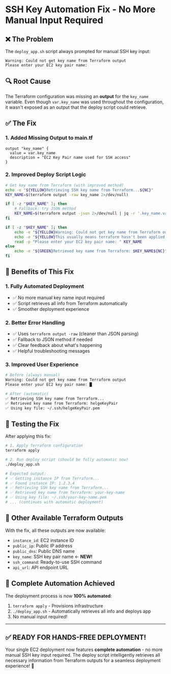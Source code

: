 # SSH Key Automation Fix - No More Manual Input Required

## ❌ **The Problem**
The `deploy_app.sh` script always prompted for manual SSH key input:
```
Warning: Could not get key name from Terraform output
Please enter your EC2 key pair name: 
```

## 🔍 **Root Cause**
The Terraform configuration was missing an **output** for the `key_name` variable. Even though `var.key_name` was used throughout the configuration, it wasn't exposed as an output that the deploy script could retrieve.

## ✅ **The Fix**

### **1. Added Missing Output to main.tf**
```hcl
output "key_name" {
  value = var.key_name
  description = "EC2 Key Pair name used for SSH access"
}
```

### **2. Improved Deploy Script Logic**
```bash
# Get key name from Terraform (with improved method)
echo -e "${YELLOW}Retrieving SSH key name from Terraform...${NC}"
KEY_NAME=$(terraform output -raw key_name 2>/dev/null)

if [ -z "$KEY_NAME" ]; then
    # Fallback: try JSON method
    KEY_NAME=$(terraform output -json 2>/dev/null | jq -r '.key_name.value // empty' 2>/dev/null)
fi

if [ -z "$KEY_NAME" ]; then
    echo -e "${YELLOW}Warning: Could not get key name from Terraform output${NC}"
    echo -e "${YELLOW}This usually means terraform hasn't been applied yet or there's an issue with the configuration${NC}"
    read -p "Please enter your EC2 key pair name: " KEY_NAME
else
    echo -e "${GREEN}Retrieved key name from Terraform: $KEY_NAME${NC}"
fi
```

## 🚀 **Benefits of This Fix**

### **1. Fully Automated Deployment**
- ✅ No more manual key name input required
- ✅ Script retrieves all info from Terraform automatically
- ✅ Smoother deployment experience

### **2. Better Error Handling**
- ✅ Uses `terraform output -raw` (cleaner than JSON parsing)
- ✅ Fallback to JSON method if needed
- ✅ Clear feedback about what's happening
- ✅ Helpful troubleshooting messages

### **3. Improved User Experience**
```bash
# Before (always manual)
Warning: Could not get key name from Terraform output
Please enter your EC2 key pair name: █

# After (automatic)
✅ Retrieving SSH key name from Terraform...
✅ Retrieved key name from Terraform: helgeKeyPair
✅ Using key file: ~/.ssh/helgeKeyPair.pem
```

## 🧪 **Testing the Fix**

After applying this fix:

```bash
# 1. Apply Terraform configuration
terraform apply

# 2. Run deploy script (should be fully automatic now)
./deploy_app.sh

# Expected output:
# ✅ Getting instance IP from Terraform...
# ✅ Found instance IP: 1.2.3.4
# ✅ Retrieving SSH key name from Terraform...
# ✅ Retrieved key name from Terraform: your-key-name
# ✅ Using key file: ~/.ssh/your-key-name.pem
# ... (continues with automatic deployment)
```

## 📝 **Other Available Terraform Outputs**
With the fix, all these outputs are now available:
- `instance_id`: EC2 instance ID
- `public_ip`: Public IP address
- `public_dns`: Public DNS name
- `key_name`: SSH key pair name ← **NEW!**
- `ssh_command`: Ready-to-use SSH command
- `api_url`: API endpoint URL

## 🎯 **Complete Automation Achieved**
The deployment process is now **100% automated**:
1. `terraform apply` - Provisions infrastructure
2. `./deploy_app.sh` - Automatically retrieves all info and deploys app
3. No manual input required!

---

## **✅ READY FOR HANDS-FREE DEPLOYMENT!**

Your single EC2 deployment now features **complete automation** - no more manual SSH key input required. The deploy script intelligently retrieves all necessary information from Terraform outputs for a seamless deployment experience! 🚀 
